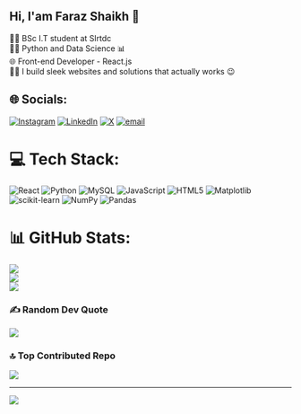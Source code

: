 ## Hi, I'am Faraz Shaikh 👋

👨‍🎓 BSc I.T student at Slrtdc </br>
👩‍💻 Python and Data Science 📊 </br>
🌐 Front-end Developer - React.js </br>
👨‍🔧 I build sleek websites and solutions that actually works 😉

## 🌐 Socials:
[![Instagram](https://img.shields.io/badge/Instagram-%23E4405F.svg?logo=Instagram&logoColor=white)](https://instagram.com/bettercallfaraz) [![LinkedIn](https://img.shields.io/badge/LinkedIn-%230077B5.svg?logo=linkedin&logoColor=white)](https://www.linkedin.com/in/faraz-ahmed-shaikh-105a7a308/) [![X](https://img.shields.io/badge/X-black.svg?logo=X&logoColor=white)](https://x.com/farazthedev) [![email](https://img.shields.io/badge/Email-D14836?logo=gmail&logoColor=white)](mailto:shaikhfaraz0401@gmail.com) 

# 💻 Tech Stack:
![React](https://img.shields.io/badge/react-%2320232a.svg?style=for-the-badge&logo=react&logoColor=%2361DAFB) ![Python](https://img.shields.io/badge/python-3670A0?style=for-the-badge&logo=python&logoColor=ffdd54) ![MySQL](https://img.shields.io/badge/mysql-4479A1.svg?style=for-the-badge&logo=mysql&logoColor=white) ![JavaScript](https://img.shields.io/badge/javascript-%23323330.svg?style=for-the-badge&logo=javascript&logoColor=%23F7DF1E) ![HTML5](https://img.shields.io/badge/html5-%23E34F26.svg?style=for-the-badge&logo=html5&logoColor=white) ![Matplotlib](https://img.shields.io/badge/Matplotlib-%23ffffff.svg?style=for-the-badge&logo=Matplotlib&logoColor=black) ![scikit-learn](https://img.shields.io/badge/scikit--learn-%23F7931E.svg?style=for-the-badge&logo=scikit-learn&logoColor=white) ![NumPy](https://img.shields.io/badge/numpy-%23013243.svg?style=for-the-badge&logo=numpy&logoColor=white) ![Pandas](https://img.shields.io/badge/pandas-%23150458.svg?style=for-the-badge&logo=pandas&logoColor=white)
# 📊 GitHub Stats:
![](https://github-readme-stats.vercel.app/api?username=Faraz-ahmed-shaikh&theme=tokyonight&hide_border=false&include_all_commits=false&count_private=false)<br/>
![](https://nirzak-streak-stats.vercel.app/?user=Faraz-ahmed-shaikh&theme=tokyonight&hide_border=false)<br/>
![](https://github-readme-stats.vercel.app/api/top-langs/?username=Faraz-ahmed-shaikh&theme=tokyonight&hide_border=false&include_all_commits=false&count_private=false&layout=compact)

### ✍️ Random Dev Quote
![](https://quotes-github-readme.vercel.app/api?type=horizontal&theme=tokyonight)

### 🔝 Top Contributed Repo
![](https://github-contributor-stats.vercel.app/api?username=Faraz-ahmed-shaikh&limit=5&theme=dark&combine_all_yearly_contributions=true)

---
[![](https://visitcount.itsvg.in/api?id=Faraz-ahmed-shaikh&icon=3&color=0)](https://visitcount.itsvg.in)

<!-- Proudly created with GPRM ( https://gprm.itsvg.in ) -->
